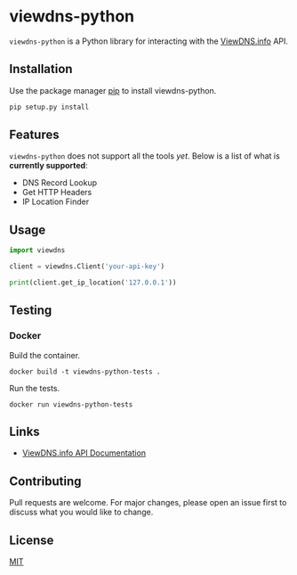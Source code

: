 # viewdns-python

`viewdns-python` is a Python library for interacting with the [ViewDNS.info](https://viewdns.info/) API.

## Installation

Use the package manager [pip](https://pip.pypa.io/en/stable/) to install viewdns-python.

```bash
pip setup.py install
```

## Features

`viewdns-python` does not support all the tools *yet*. Below is a list of what is **currently supported**:

* DNS Record Lookup
* Get HTTP Headers
* IP Location Finder

## Usage

```python
import viewdns

client = viewdns.Client('your-api-key')

print(client.get_ip_location('127.0.0.1'))
```

## Testing

### Docker

Build the container.

```
docker build -t viewdns-python-tests .
```

Run the tests.

```
docker run viewdns-python-tests
```

## Links

* [ViewDNS.info API Documentation](https://viewdns.info/api/docs/)

## Contributing

Pull requests are welcome. For major changes, please open an issue first to discuss what you would like to change.

## License

[MIT](https://choosealicense.com/licenses/mit/)